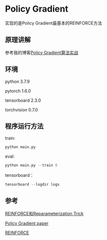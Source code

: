 # Policy Gradient
实现的是Policy Gradient最基本的REINFORCE方法
## 原理讲解

参考我的博客[Policy Gradient算法实战](https://blog.csdn.net/JohnJim0/article/details/110236851)

## 环境

python 3.7.9

pytorch 1.6.0

tensorboard 2.3.0 

torchvision 0.7.0 

## 程序运行方法

train: 

```python
python main.py 
```

eval: 

```python
python main.py --train 0 
```
tensorboard：
```python
tensorboard --logdir logs 
```


## 参考

[REINFORCE和Reparameterization Trick](https://blog.csdn.net/JohnJim0/article/details/110230703)

[Policy Gradient paper](https://papers.nips.cc/paper/1713-policy-gradient-methods-for-reinforcement-learning-with-function-approximation.pdf)

[REINFORCE](https://towardsdatascience.com/policy-gradient-methods-104c783251e0)